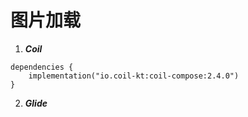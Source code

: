 
# 图片加载

1. ***Coil***
```
dependencies {
    implementation("io.coil-kt:coil-compose:2.4.0")
}
```
2. ***Glide***